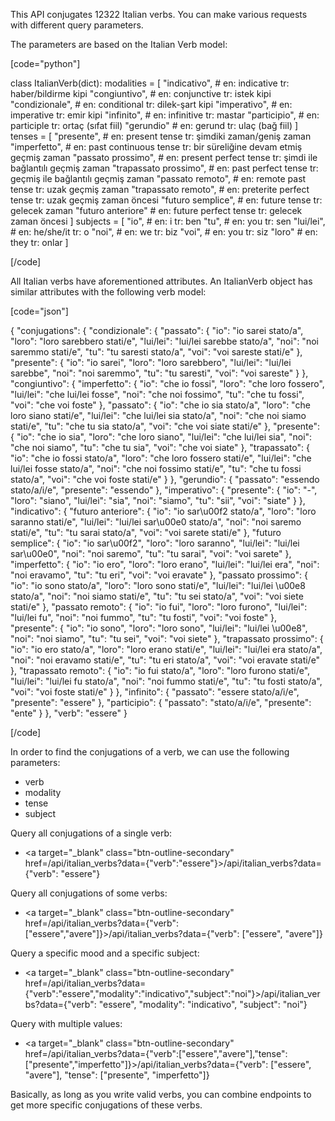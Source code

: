 This API conjugates 12322 Italian verbs. You can make various requests with different query parameters.

The parameters are based on the Italian Verb model:

[code="python"]

class ItalianVerb(dict):
    modalities = [
        "indicativo",           # en: indicative                tr: haber/bildirme kipi
        "congiuntivo",          # en: conjunctive               tr: istek kipi
        "condizionale",         # en: conditional               tr: dilek-şart kipi
        "imperativo",           # en: imperative                tr: emir kipi
        "infinito",             # en: infinitive                tr: mastar
        "participio",           # en: participle                tr: ortaç (sıfat fiil)
        "gerundio"              # en: gerund                    tr: ulaç (bağ fiil)
    ]
    tenses = [
        "presente",             # en: present tense             tr: şimdiki zaman/geniş zaman
        "imperfetto",           # en: past continuous tense     tr: bir süreliğine devam etmiş geçmiş zaman
        "passato prossimo",     # en: present perfect tense     tr: şimdi ile bağlantılı geçmiş zaman
        "trapassato prossimo",  # en: past perfect tense        tr: geçmiş ile bağlantılı geçmiş zaman
        "passato remoto",       # en: remote past tense         tr: uzak geçmiş zaman
        "trapassato remoto",    # en: preterite perfect tense   tr: uzak geçmiş zaman öncesi
        "futuro semplice",      # en: future tense              tr: gelecek zaman
        "futuro anteriore"      # en: future perfect tense      tr: gelecek zaman öncesi
    ]
    subjects = [
        "io",                   # en: i                         tr: ben
        "tu",                   # en: you                       tr: sen
        "lui/lei",              # en: he/she/it                 tr: o
        "noi",                  # en: we                        tr: biz
        "voi",                  # en: you                       tr: siz
        "loro"                  # en: they                      tr: onlar
    ]

[/code]

All Italian verbs have aforementioned attributes. An ItalianVerb object has similar attributes with the following verb model:

[code="json"]

{
    "conjugations": {
        "condizionale": {
            "passato": {
                "io": "io sarei stato/a",
                "loro": "loro sarebbero stati/e",
                "lui/lei": "lui/lei sarebbe stato/a",
                "noi": "noi saremmo stati/e",
                "tu": "tu saresti stato/a",
                "voi": "voi sareste stati/e"
            },
            "presente": {
                "io": "io sarei",
                "loro": "loro sarebbero",
                "lui/lei": "lui/lei sarebbe",
                "noi": "noi saremmo",
                "tu": "tu saresti",
                "voi": "voi sareste"
            }
        },
        "congiuntivo": {
            "imperfetto": {
                "io": "che io fossi",
                "loro": "che loro fossero",
                "lui/lei": "che lui/lei fosse",
                "noi": "che noi fossimo",
                "tu": "che tu fossi",
                "voi": "che voi foste"
            },
            "passato": {
                "io": "che io sia stato/a",
                "loro": "che loro siano stati/e",
                "lui/lei": "che lui/lei sia stato/a",
                "noi": "che noi siamo stati/e",
                "tu": "che tu sia stato/a",
                "voi": "che voi siate stati/e"
            },
            "presente": {
                "io": "che io sia",
                "loro": "che loro siano",
                "lui/lei": "che lui/lei sia",
                "noi": "che noi siamo",
                "tu": "che tu sia",
                "voi": "che voi siate"
            },
            "trapassato": {
                "io": "che io fossi stato/a",
                "loro": "che loro fossero stati/e",
                "lui/lei": "che lui/lei fosse stato/a",
                "noi": "che noi fossimo stati/e",
                "tu": "che tu fossi stato/a",
                "voi": "che voi foste stati/e"
            }
        },
        "gerundio": {
            "passato": "essendo stato/a/i/e",
            "presente": "essendo"
        },
        "imperativo": {
            "presente": {
                "io": "-",
                "loro": "siano",
                "lui/lei": "sia",
                "noi": "siamo",
                "tu": "sii",
                "voi": "siate"
            }
        },
        "indicativo": {
            "futuro anteriore": {
                "io": "io sar\u00f2 stato/a",
                "loro": "loro saranno stati/e",
                "lui/lei": "lui/lei sar\u00e0 stato/a",
                "noi": "noi saremo stati/e",
                "tu": "tu sarai stato/a",
                "voi": "voi sarete stati/e"
            },
            "futuro semplice": {
                "io": "io sar\u00f2",
                "loro": "loro saranno",
                "lui/lei": "lui/lei sar\u00e0",
                "noi": "noi saremo",
                "tu": "tu sarai",
                "voi": "voi sarete"
            },
            "imperfetto": {
                "io": "io ero",
                "loro": "loro erano",
                "lui/lei": "lui/lei era",
                "noi": "noi eravamo",
                "tu": "tu eri",
                "voi": "voi eravate"
            },
            "passato prossimo": {
                "io": "io sono stato/a",
                "loro": "loro sono stati/e",
                "lui/lei": "lui/lei \u00e8 stato/a",
                "noi": "noi siamo stati/e",
                "tu": "tu sei stato/a",
                "voi": "voi siete stati/e"
            },
            "passato remoto": {
                "io": "io fui",
                "loro": "loro furono",
                "lui/lei": "lui/lei fu",
                "noi": "noi fummo",
                "tu": "tu fosti",
                "voi": "voi foste"
            },
            "presente": {
                "io": "io sono",
                "loro": "loro sono",
                "lui/lei": "lui/lei \u00e8",
                "noi": "noi siamo",
                "tu": "tu sei",
                "voi": "voi siete"
            },
            "trapassato prossimo": {
                "io": "io ero stato/a",
                "loro": "loro erano stati/e",
                "lui/lei": "lui/lei era stato/a",
                "noi": "noi eravamo stati/e",
                "tu": "tu eri stato/a",
                "voi": "voi eravate stati/e"
            },
            "trapassato remoto": {
                "io": "io fui stato/a",
                "loro": "loro furono stati/e",
                "lui/lei": "lui/lei fu stato/a",
                "noi": "noi fummo stati/e",
                "tu": "tu fosti stato/a",
                "voi": "voi foste stati/e"
            }
        },
        "infinito": {
            "passato": "essere stato/a/i/e",
            "presente": "essere"
        },
        "participio": {
            "passato": "stato/a/i/e",
            "presente": "ente"
        }
    },
    "verb": "essere"
}

[/code]

In order to find the conjugations of a verb, we can use the following parameters:

- verb
- modality
- tense
- subject

Query all conjugations of a single verb:

- <a target="_blank" class="btn-outline-secondary" href=/api/italian_verbs?data={"verb":"essere"}>/api/italian_verbs?data={"verb": "essere"}</a>

Query all conjugations of some verbs:

- <a target="_blank" class="btn-outline-secondary" href=/api/italian_verbs?data={"verb":["essere","avere"]}>/api/italian_verbs?data={"verb": ["essere", "avere"]}</a>

Query a specific mood and a specific subject:

- <a target="_blank" class="btn-outline-secondary" href=/api/italian_verbs?data={"verb":"essere","modality":"indicativo","subject":"noi"}>/api/italian_verbs?data={"verb": "essere", "modality": "indicativo", "subject": "noi"}</a>

Query with multiple values:

- <a target="_blank" class="btn-outline-secondary" href=/api/italian_verbs?data={"verb":["essere","avere"],"tense":["presente","imperfetto"]}>/api/italian_verbs?data={"verb": ["essere", "avere"], "tense": ["presente", "imperfetto"]}</a>

Basically, as long as you write valid verbs, you can combine endpoints to get more specific conjugations of these verbs.
